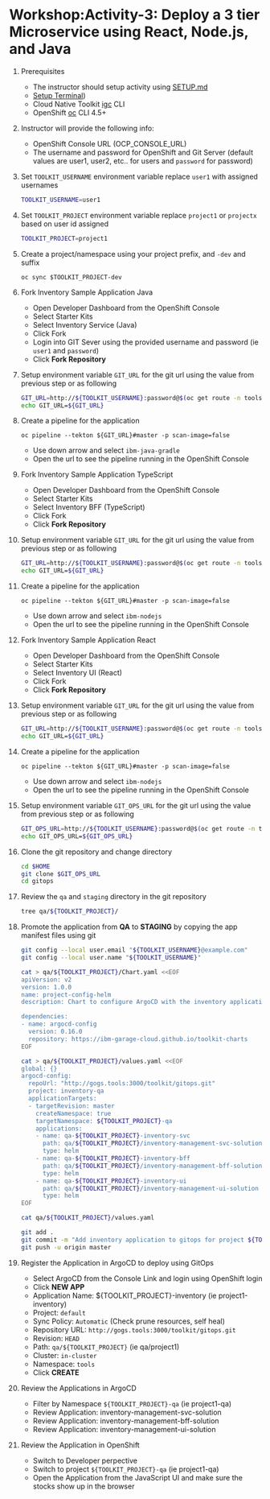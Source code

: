 # Workshop:Activity-3: Deploy a 3 tier Microservice using React, Node.js, and Java

1. Prerequisites
    - The instructor should setup activity using [SETUP.md](../activity-1/SETUP.md)
    - [Setup Terminal](../CLI.md))
    - Cloud Native Toolkit [igc](https://www.npmjs.com/package/@ibmgaragecloud/cloud-native-toolkit-cli) CLI
    - OpenShift [oc](https://mirror.openshift.com/pub/openshift-v4/clients/oc/latest/) CLI 4.5+

1. Instructor will provide the following info:
    - OpenShift Console URL (OCP_CONSOLE_URL)
    - The username and password for OpenShift and Git Server (default values are user1, user2, etc.. for users and `password` for password)


1. Set `TOOLKIT_USERNAME` environment variable replace `user1` with assigned usernames
    ```bash
    TOOLKIT_USERNAME=user1

    ```

1. Set `TOOLKIT_PROJECT` environment variable replace `project1` or `projectx` based on user id assigned
    ```bash
    TOOLKIT_PROJECT=project1

    ```

1. Create a project/namespace using your project prefix, and `-dev` and suffix
    ```
    oc sync $TOOLKIT_PROJECT-dev

    ```

1. Fork Inventory Sample Application Java
    - Open Developer Dashboard from the OpenShift Console
    - Select Starter Kits
    - Select Inventory Service (Java)
    - Click Fork
    - Login into GIT Sever using the provided username and password (ie `user1` and `password`)
    - Click **Fork Repository**

1. Setup environment variable `GIT_URL` for the git url using the value from previous step or as following
    ```bash
    GIT_URL=http://${TOOLKIT_USERNAME}:password@$(oc get route -n tools gogs --template='{{.spec.host}}')/$TOOLKIT_USERNAME/inventory-management-svc-solution
    echo GIT_URL=${GIT_URL}

    ```

1. Create a pipeline for the application
    ```
    oc pipeline --tekton ${GIT_URL}#master -p scan-image=false
    ```
    - Use down arrow and select `ibm-java-gradle`
    - Open the url to see the pipeline running in the OpenShift Console


1. Fork Inventory Sample Application TypeScript
    - Open Developer Dashboard from the OpenShift Console
    - Select Starter Kits
    - Select Inventory BFF (TypeScript)
    - Click Fork
    - Click **Fork Repository**


1. Setup environment variable `GIT_URL` for the git url using the value from previous step or as following
    ```bash
    GIT_URL=http://${TOOLKIT_USERNAME}:password@$(oc get route -n tools gogs --template='{{.spec.host}}')/$TOOLKIT_USERNAME/inventory-management-bff-solution
    echo GIT_URL=${GIT_URL}

    ```

1. Create a pipeline for the application
    ```
    oc pipeline --tekton ${GIT_URL}#master -p scan-image=false
    ```
    - Use down arrow and select `ibm-nodejs`
    - Open the url to see the pipeline running in the OpenShift Console

1. Fork Inventory Sample Application React
    - Open Developer Dashboard from the OpenShift Console
    - Select Starter Kits
    - Select Inventory UI (React)
    - Click Fork
    - Click **Fork Repository**

1. Setup environment variable `GIT_URL` for the git url using the value from previous step or as following
    ```bash
    GIT_URL=http://${TOOLKIT_USERNAME}:password@$(oc get route -n tools gogs --template='{{.spec.host}}')/$TOOLKIT_USERNAME/inventory-management-ui-solution
    echo GIT_URL=${GIT_URL}

    ```

1. Create a pipeline for the application
    ```
    oc pipeline --tekton ${GIT_URL}#master -p scan-image=false
    ```
    - Use down arrow and select `ibm-nodejs`
    - Open the url to see the pipeline running in the OpenShift Console


1. Setup environment variable `GIT_OPS_URL` for the git url using the value from previous step or as following
    ```bash
    GIT_OPS_URL=http://${TOOLKIT_USERNAME}:password@$(oc get route -n tools gogs --template='{{.spec.host}}')/toolkit/gitops
    echo GIT_OPS_URL=${GIT_OPS_URL}

    ```

1. Clone the git repository and change directory
    ```bash
    cd $HOME
    git clone $GIT_OPS_URL
    cd gitops

    ```

1. Review the `qa` and `staging` directory in the git repository
    ```bash
    tree qa/${TOOLKIT_PROJECT}/
    ```

1. Promote the application from **QA** to **STAGING** by copying the app manifest files using git
    ```bash
    git config --local user.email "${TOOLKIT_USERNAME}@example.com"
    git config --local user.name "${TOOLKIT_USERNAME}"

    cat > qa/${TOOLKIT_PROJECT}/Chart.yaml <<EOF
    apiVersion: v2
    version: 1.0.0
    name: project-config-helm
    description: Chart to configure ArgoCD with the inventory application

    dependencies:
    - name: argocd-config
      version: 0.16.0
      repository: https://ibm-garage-cloud.github.io/toolkit-charts
    EOF

    cat > qa/${TOOLKIT_PROJECT}/values.yaml <<EOF
    global: {}
    argocd-config:
      repoUrl: "http://gogs.tools:3000/toolkit/gitops.git"
      project: inventory-qa
      applicationTargets:
      - targetRevision: master
        createNamespace: true
        targetNamespace: ${TOOLKIT_PROJECT}-qa
        applications:
        - name: qa-${TOOLKIT_PROJECT}-inventory-svc
          path: qa/${TOOLKIT_PROJECT}/inventory-management-svc-solution
          type: helm
        - name: qa-${TOOLKIT_PROJECT}-inventory-bff
          path: qa/${TOOLKIT_PROJECT}/inventory-management-bff-solution
          type: helm
        - name: qa-${TOOLKIT_PROJECT}-inventory-ui
          path: qa/${TOOLKIT_PROJECT}/inventory-management-ui-solution
          type: helm
    EOF

    cat qa/${TOOLKIT_PROJECT}/values.yaml

    git add .
    git commit -m "Add inventory application to gitops for project ${TOOLKIT_PROJECT}"
    git push -u origin master

    ```

1. Register the Application in ArgoCD to deploy using GitOps
    - Select ArgoCD from the Console Link and login using OpenShift login
    - Click **NEW APP**
    - Application Name: ${TOOLKIT_PROJECT}-inventory (ie project1-inventory)
    - Project: `default`
    - Sync Policy: `Automatic` (Check prune resources, self heal)
    - Repository URL: `http://gogs.tools:3000/toolkit/gitops.git`
    - Revision: `HEAD`
    - Path: `qa/${TOOLKIT_PROJECT}` (ie qa/project1)
    - Cluster: `in-cluster`
    - Namespace: `tools`
    - Click **CREATE**

1. Review the Applications in ArgoCD
    - Filter by Namespace `${TOOLKIT_PROJECT}-qa` (ie project1-qa)
    - Review Application: inventory-management-svc-solution
    - Review Application: inventory-management-bff-solution
    - Review Application: inventory-management-ui-solution

1. Review the Application in OpenShift
    - Switch to Developer perpective
    - Switch to project `${TOOLKIT_PROJECT}-qa` (ie project1-qa)
    - Open the Application from the JavaScript UI and make sure the stocks show up in the browser




